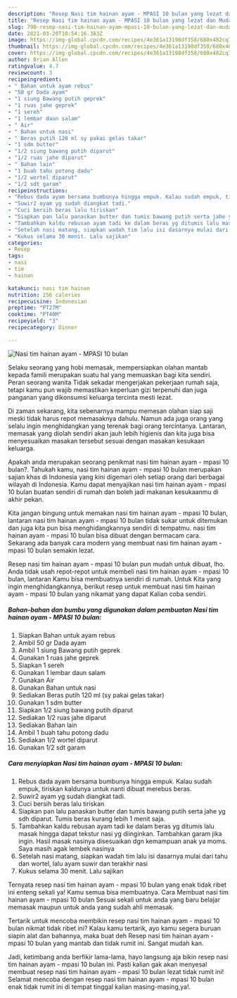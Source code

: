 ```yaml
---
description: "Resep Nasi tim hainan ayam - MPASI 10 bulan yang lezat dan Mudah Dibuat"
title: "Resep Nasi tim hainan ayam - MPASI 10 bulan yang lezat dan Mudah Dibuat"
slug: 790-resep-nasi-tim-hainan-ayam-mpasi-10-bulan-yang-lezat-dan-mudah-dibuat
date: 2021-03-20T10:54:16.383Z
image: https://img-global.cpcdn.com/recipes/4e361a13198df358/680x482cq70/nasi-tim-hainan-ayam-mpasi-10-bulan-foto-resep-utama.jpg
thumbnail: https://img-global.cpcdn.com/recipes/4e361a13198df358/680x482cq70/nasi-tim-hainan-ayam-mpasi-10-bulan-foto-resep-utama.jpg
cover: https://img-global.cpcdn.com/recipes/4e361a13198df358/680x482cq70/nasi-tim-hainan-ayam-mpasi-10-bulan-foto-resep-utama.jpg
author: Brian Allen
ratingvalue: 4.7
reviewcount: 3
recipeingredient:
- " Bahan untuk ayam rebus"
- "50 gr Dada ayam"
- "1 siung Bawang putih geprek"
- "1 ruas jahe geprek"
- "1 sereh"
- "1 lembar daun salam"
- " Air"
- " Bahan untuk nasi"
- " Beras putih 120 ml sy pakai gelas takar"
- "1 sdm butter"
- "1/2 siung bawang putih diparut"
- "1/2 ruas jahe diparut"
- " Bahan lain"
- "1 buah tahu potong dadu"
- "1/2 wortel diparut"
- "1/2 sdt garam"
recipeinstructions:
- "Rebus dada ayam bersama bumbunya hingga empuk. Kalau sudah empuk, tiriskan kaldunya untuk nanti dibuat merebus beras."
- "Suwir2 ayam yg sudah diangkat tadi."
- "Cuci bersih beras lalu tiriskan"
- "Siapkan pan lalu panaskan butter dan tumis bawang putih serta jahe yg sdh diparut. Tumis beras kurang lebih 1 menit saja."
- "Tambahkan kaldu rebusan ayam tadi ke dalam beras yg ditumis lalu masak hingga dapat tekstur nasi yg diinginkan. Tambahkan garam jika ingin. Hasil masak nasinya disesuaikan dgn kemampuan anak ya moms. Saya masih agak lembek nasinya"
- "Setelah nasi matang, siapkan wadah tim lalu isi dasarnya mulai dari tahu dan wortel, lalu ayam suwir dan terakhir nasi"
- "Kukus selama 30 menit. Lalu sajikan"
categories:
- Resep
tags:
- nasi
- tim
- hainan

katakunci: nasi tim hainan 
nutrition: 256 calories
recipecuisine: Indonesian
preptime: "PT27M"
cooktime: "PT40M"
recipeyield: "3"
recipecategory: Dinner

---
```



![Nasi tim hainan ayam - MPASI 10 bulan](https://img-global.cpcdn.com/recipes/4e361a13198df358/680x482cq70/nasi-tim-hainan-ayam-mpasi-10-bulan-foto-resep-utama.jpg)

Selaku seorang yang hobi memasak, mempersiapkan olahan mantab kepada famili merupakan suatu hal yang memuaskan bagi kita sendiri. Peran seorang  wanita Tidak sekadar mengerjakan pekerjaan rumah saja, tetapi kamu pun wajib memastikan keperluan gizi terpenuhi dan juga panganan yang dikonsumsi keluarga tercinta mesti lezat.

Di zaman  sekarang, kita sebenarnya mampu memesan olahan siap saji meski tidak harus repot memasaknya dahulu. Namun ada juga orang yang selalu ingin menghidangkan yang terenak bagi orang tercintanya. Lantaran, memasak yang diolah sendiri akan jauh lebih higienis dan kita juga bisa menyesuaikan masakan tersebut sesuai dengan masakan kesukaan keluarga. 



Apakah anda merupakan seorang penikmat nasi tim hainan ayam - mpasi 10 bulan?. Tahukah kamu, nasi tim hainan ayam - mpasi 10 bulan merupakan sajian khas di Indonesia yang kini digemari oleh setiap orang dari berbagai wilayah di Indonesia. Kamu dapat menyajikan nasi tim hainan ayam - mpasi 10 bulan buatan sendiri di rumah dan boleh jadi makanan kesukaanmu di akhir pekan.

Kita jangan bingung untuk memakan nasi tim hainan ayam - mpasi 10 bulan, lantaran nasi tim hainan ayam - mpasi 10 bulan tidak sukar untuk ditemukan dan juga kita pun bisa menghidangkannya sendiri di tempatmu. nasi tim hainan ayam - mpasi 10 bulan bisa dibuat dengan bermacam cara. Sekarang ada banyak cara modern yang membuat nasi tim hainan ayam - mpasi 10 bulan semakin lezat.

Resep nasi tim hainan ayam - mpasi 10 bulan pun mudah untuk dibuat, lho. Anda tidak usah repot-repot untuk membeli nasi tim hainan ayam - mpasi 10 bulan, lantaran Kamu bisa membuatnya sendiri di rumah. Untuk Kita yang ingin menghidangkannya, berikut resep untuk membuat nasi tim hainan ayam - mpasi 10 bulan yang nikamat yang dapat Kalian coba sendiri.

<!--inarticleads1-->

##### Bahan-bahan dan bumbu yang digunakan dalam pembuatan Nasi tim hainan ayam - MPASI 10 bulan:

1. Siapkan  Bahan untuk ayam rebus
1. Ambil 50 gr Dada ayam
1. Ambil 1 siung Bawang putih geprek
1. Gunakan 1 ruas jahe geprek
1. Siapkan 1 sereh
1. Gunakan 1 lembar daun salam
1. Gunakan  Air
1. Gunakan  Bahan untuk nasi
1. Sediakan  Beras putih 120 ml (sy pakai gelas takar)
1. Gunakan 1 sdm butter
1. Siapkan 1/2 siung bawang putih diparut
1. Sediakan 1/2 ruas jahe diparut
1. Sediakan  Bahan lain
1. Ambil 1 buah tahu potong dadu
1. Sediakan 1/2 wortel diparut
1. Gunakan 1/2 sdt garam




<!--inarticleads2-->

##### Cara menyiapkan Nasi tim hainan ayam - MPASI 10 bulan:

1. Rebus dada ayam bersama bumbunya hingga empuk. Kalau sudah empuk, tiriskan kaldunya untuk nanti dibuat merebus beras.
1. Suwir2 ayam yg sudah diangkat tadi.
1. Cuci bersih beras lalu tiriskan
1. Siapkan pan lalu panaskan butter dan tumis bawang putih serta jahe yg sdh diparut. Tumis beras kurang lebih 1 menit saja.
1. Tambahkan kaldu rebusan ayam tadi ke dalam beras yg ditumis lalu masak hingga dapat tekstur nasi yg diinginkan. Tambahkan garam jika ingin. Hasil masak nasinya disesuaikan dgn kemampuan anak ya moms. Saya masih agak lembek nasinya
1. Setelah nasi matang, siapkan wadah tim lalu isi dasarnya mulai dari tahu dan wortel, lalu ayam suwir dan terakhir nasi
1. Kukus selama 30 menit. Lalu sajikan




Ternyata resep nasi tim hainan ayam - mpasi 10 bulan yang enak tidak ribet ini enteng sekali ya! Kamu semua bisa membuatnya. Cara Membuat nasi tim hainan ayam - mpasi 10 bulan Sesuai sekali untuk anda yang baru belajar memasak maupun untuk anda yang sudah ahli memasak.

Tertarik untuk mencoba membikin resep nasi tim hainan ayam - mpasi 10 bulan nikmat tidak ribet ini? Kalau kamu tertarik, ayo kamu segera buruan siapin alat dan bahannya, maka buat deh Resep nasi tim hainan ayam - mpasi 10 bulan yang mantab dan tidak rumit ini. Sangat mudah kan. 

Jadi, ketimbang anda berfikir lama-lama, hayo langsung aja bikin resep nasi tim hainan ayam - mpasi 10 bulan ini. Pasti kalian gak akan menyesal membuat resep nasi tim hainan ayam - mpasi 10 bulan lezat tidak rumit ini! Selamat mencoba dengan resep nasi tim hainan ayam - mpasi 10 bulan enak tidak rumit ini di tempat tinggal kalian masing-masing,ya!.

